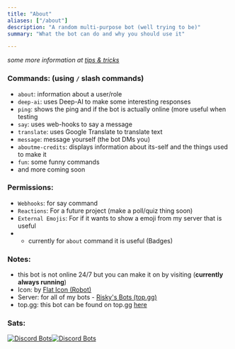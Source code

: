 ```yaml
---
title: "About"
aliases: ["/about"]
description: "A random multi-purpose bot (well trying to be)"
summary: "What the bot can do and why you should use it"

---
```

*some more information at [tips & tricks](../tips-tricks)*
### Commands: (using `/` slash commands)
- `about`: information about a user/role
- `deep-ai`: uses Deep-AI to make some interesting responses
- `ping`: shows the ping and if the bot is actually online (more useful when testing
- `say`: uses web-hooks to say a message
- `translate`: uses Google Translate to translate text
- `message`: message yourself (the bot DMs you)
- `aboutme-credits`: displays information about its-self and the things used to make it
- `fun`: some funny commands
- and more coming soon

### Permissions: 
- `Webhooks`: for say command
- `Reactions`: For a future project (make a poll/quiz thing soon)
- `External Emojis`: For if it wants to show a emoji from my server that is useful
- - currently for `about` command it is useful (Badges)

### Notes:
- this bot is not online 24/7 but you can make it on by visiting (**currently always running**) <!-- [https://riskybot.riskymh.repl.co/](https://riskybot.riskymh.repl.co/) (make sure to keep tab open) --> 
- Icon: by [Flat Icon (Robot)](https://www.flaticon.com/free-icon/robot_2021646)
- Server: for all of my bots - [Risky's Bots (top.gg)](https://top.gg/servers/8947055930870497290)
- top.gg: this bot can be found on top.gg [here](https://top.gg/bot/780657028695326720)

### Sats:
[![Discord Bots](https://top.gg/api/widget/status/780657028695326720.svg)![Discord Bots](https://top.gg/api/widget/servers/780657028695326720.svg)](https://top.gg/bot/780657028695326720)


